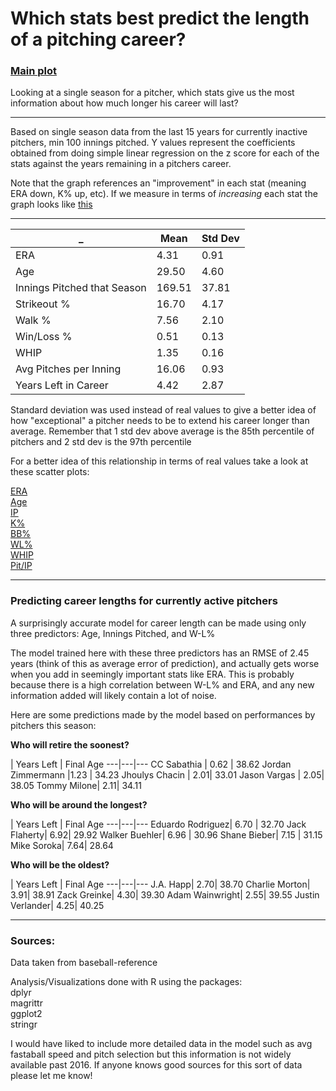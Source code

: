 # Which stats best predict the length of a pitching career?

### [Main plot](https://i.imgur.com/QgEb4OH.png)

Looking at a single season for a pitcher, which stats give us the most information about how much longer his career will last?
	
---

Based on single season data from the last 15 years for currently inactive pitchers, min 100 innings pitched.
Y values represent the coefficients obtained from doing simple linear regression on the z score for each of the stats against the years remaining in a pitchers career.

Note that the graph references an "improvement" in each stat (meaning ERA down, K% up, etc). If we measure in terms of *increasing* each stat the graph looks like [this](https://i.imgur.com/KZW27Xh.png)

---

_ | Mean| Std Dev  
---|---|----  
ERA| 4.31| 0.91  
Age| 29.50| 4.60  
Innings Pitched that Season | 169.51| 37.81
Strikeout % | 16.70| 4.17
Walk %| 7.56| 2.10
Win/Loss %| 0.51| 0.13
WHIP | 1.35 | 0.16
Avg Pitches per Inning| 16.06| 0.93
Years Left in Career| 4.42| 2.87

Standard deviation was used instead of real values to give a better idea of how "exceptional" a pitcher needs to be to extend his career longer than average. Remember that 1 std dev above average is the 85th percentile of pitchers and 2 std dev is the 97th percentile

For a better idea of this relationship in terms of real values take a look at these scatter plots:

[ERA](https://i.imgur.com/ImCJK1n.png)  
[Age](https://i.imgur.com/tOKZOW6.png)  
[IP](https://i.imgur.com/CysbBt6.png)  
[K%](https://i.imgur.com/XYORUox.png)  
[BB%](https://i.imgur.com/xTfQAZq.png)  
[WL%](https://i.imgur.com/NqiQCVb.png)  
[WHIP](https://i.imgur.com/C7jvCPh.png)  
[Pit/IP](https://i.imgur.com/d4cp1i6.png)


---

### Predicting career lengths for currently active pitchers

A surprisingly accurate model for career length can be made using only three predictors: Age, Innings Pitched, and W-L%

The model trained here with these three predictors has an RMSE of 2.45 years (think of this as average error of prediction), and actually gets worse when you add in seemingly important stats like ERA. This is probably because there is a high correlation between W-L% and ERA, and any new information added will likely contain a lot of noise.

Here are some predictions made by the model based on performances by pitchers this season:

**Who will retire the soonest?**  

 | Years Left | Final Age
---|---|---
CC Sabathia | 0.62 |   38.62
Jordan Zimmermann |1.23 |    34.23
Jhoulys Chacin  |  2.01|    33.01
Jason Vargas |   2.05|    38.05
Tommy Milone|  2.11|    34.11

**Who will be around the longest?**

 | Years Left | Final Age
---|---|---
Eduardo Rodriguez|   6.70   | 32.70
Jack Flaherty| 6.92|    29.92
Walker Buehler|     6.96 |   30.96
Shane Bieber|     7.15 |   31.15
Mike Soroka|     7.64|   28.64

**Who will be the oldest?**

 | Years Left | Final Age
---|---|---
J.A. Happ|     2.70|    38.70
Charlie Morton|    3.91|    38.91
Zack Greinke|     4.30|    39.30
Adam Wainwright|     2.55|    39.55
Justin Verlander|     4.25|    40.25

---

### Sources:

Data taken from baseball-reference

Analysis/Visualizations done with R using the packages:  
dplyr  
magrittr  
ggplot2  
stringr  

I would have liked to include more detailed data in the model such as avg fastaball speed and pitch selection but this information is not widely available past 2016. If anyone knows good sources for this sort of data please let me know!
